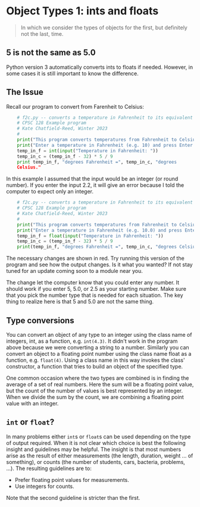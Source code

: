 # Object Types 1: ints and floats

> In which we consider the types of objects for the first, but definitely not the last, time.

## 5 is not the same as 5.0

Python version 3 automatically converts ints to floats if needed. However, in some cases it is still important to know the difference.

## The Issue

Recall our program to convert from Farenheit to Celsius:

```python
    # f2c.py -- converts a temperature in Fahrenheit to its equivalent in Celsius.
    # CPSC 128 Example program
    # Kate Chatfield-Reed, Winter 2023
    #
    print("This program converts temperatures from Fahrenheit to Celsius.")
    print("Enter a temperature in Fahrenheit (e.g. 10) and press Enter.")
    temp_in_f = int(input("Temperature in Fahrenheit: "))
    temp_in_c = (temp_in_f - 32) * 5 / 9
    print temp_in_f, "degrees Fahrenheit =", temp_in_c, "degrees
    Celsius."
```

In this example I assumed that the input would be an integer (or round number). If you enter the input 2.2, it will give an error because I told the computer to expect only an integer.

```python
    # f2c.py -- converts a temperature in Fahrenheit to its equivalent in Celsius.
    # CPSC 128 Example program
    # Kate Chatfield-Reed, Winter 2023
    #
    print("This program converts temperatures from Fahrenheit to Celsius.")
    print("Enter a temperature in Fahrenheit (e.g. 10.0) and press Enter.")
    temp_in_f = float(input("Temperature in Fahrenheit: "))
    temp_in_c = (temp_in_f - 32) * 5 / 9
    print(temp_in_f, "degrees Fahrenheit =", temp_in_c, "degrees Celsius.")
```

The necessary changes are shown in red. Try running this version of the program and see how the output changes. Is it what you wanted? If not stay tuned for an update coming soon to a module near you.

The change let the computer know that you could enter any number. It should work if you enter 5, 5.0, or 2.5 as your starting number. Make sure that you pick the number type that is needed for each situation. The key thing to realize here is that 5 and 5.0 are not the same thing.

## Type conversions

You can convert an object of any type to an integer using the class name of integers, int, as a function, e.g. `int(4.3)`. It didn't work in the program above because we were converting a string to a number. Similarly you can convert an object to a floating point number using the class name float as a function, e.g. `float(4)`. Using a class name in this way invokes the class' constructor, a function that tries to build an object of the specified type.

One common occasion where the two types are combined is in finding the average of a set of real numbers. Here the sum will be a floating point value, but the count of the number of values is best represented by an integer. When we divide the sum by the count, we are combining a floating point value with an integer.

## `int` or `float`?

In many problems either `int`s or `float`s can be used depending on the
type of output required. When it is not clear which choice is best the
following insight and guidelines may be helpful. The insight is that
most numbers arise as the result of either measurements (the length,
duration, weight \... of something), or counts (the number of students,
cars, bacteria, problems, \...). The resulting guidelines are to:

-   Prefer floating point values for measurements.
-   Use integers for counts.

Note that the second guideline is stricter than the first.
